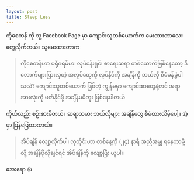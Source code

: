 ```yaml
---
layout: post
title: Sleep Less
---
```

ကိုစေတန် ကို သူ့ Facebook Page မှာ ကျောင်းသူတစ်ယောက်က မေးထားတာလေး တွေ့လိုက်တယ်။ သူမေးထားတာက
> ကိုစေတန်ဟာ ပရိုဂရမ်မာ၊ လုပ်ငန်းရှင်၊ စာရေးဆရာ တစ်ယောက်ဖြစ်နေတော့ ဒီလောက်များပြားလှတဲ့ အလုပ်တွေကို လုပ်နိင်ကို အချိန်ကို ဘယ်လို စီမံခန့်ခွဲပါသလဲ? ကျောင်းသူတစ်ယောက် ဖြစ်တဲ့ ကျွန်မမှာ ကျောင်းစာတွေနဲ့တင် အရာအားလုံးကို ဖတ်နိုင်ဖို့ အချိန်မမီဘူး ဖြစ်နေပါတယ်
 
ကိုယ်လည်း စဉ်းစားမိတယ်။ ဆရာသမား ဘယ်လိုများ အချိန်တွေ စီမံထားလိမ့်ပေါ့။ အဲ့မှာ ပြန်ဖြေထားတယ်။
> အိပ်ချိန် လျော့လိုက်ပါ၊ လူတိုင်းဟာ တစ်နေ့ကို (၂၄) နာရီ အညီအမျှ ရနေတာမို့လို့ အချိန်ပိုလိုချင်ရင် အိပ်ချိန်ကို လျော့ပြီး ယူပါ။
 
အေးရော :+1: 

